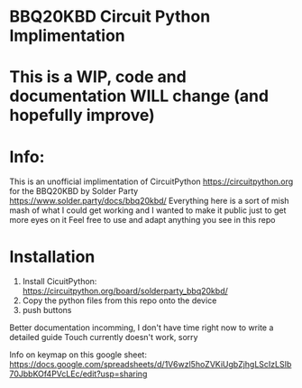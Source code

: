 # BBQ20KBD Circuit Python Implimentation

# This is a WIP, code and documentation WILL change (and hopefully improve)

# Info:
This is an unofficial implimentation of CircuitPython https://circuitpython.org for the BBQ20KBD by Solder Party https://www.solder.party/docs/bbq20kbd/
Everything here is a sort of mish mash of what I could get working and I wanted to make it public just to get more eyes on it
Feel free to use and adapt anything you see in this repo

# Installation
1. Install CicuitPython: https://circuitpython.org/board/solderparty_bbq20kbd/
2. Copy the python files from this repo onto the device
3. push buttons


Better documentation incomming, I don't have time right now to write a detailed guide
Touch currently doesn't work, sorry

Info on keymap on this google sheet: https://docs.google.com/spreadsheets/d/1V6wzl5hoZVKiUgbZjhgLScIzLSIb70JbbKOf4PVcLEc/edit?usp=sharing

